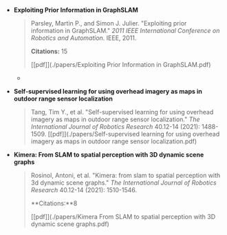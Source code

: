- **Exploiting Prior Information in GraphSLAM**

  > Parsley, Martin P., and Simon J. Julier. "Exploiting prior information in GraphSLAM." *2011 IEEE International Conference on Robotics and Automation*. IEEE, 2011.
  >
  > **Citations:** 15
  >
  > [[pdf]](./papers/Exploiting Prior Information in GraphSLAM.pdf)

  - 

- **Self-supervised learning for using overhead imagery as maps in outdoor range sensor localization**

  > Tang, Tim Y., et al. "Self-supervised learning for using overhead imagery as maps in outdoor range sensor localization." *The International Journal of Robotics Research* 40.12-14 (2021): 1488-1509.
  > [[pdf]](./papers/Self-supervised learning for using overhead imagery as maps in outdoor range sensor localization.pdf)

- **Kimera: From SLAM to spatial perception with 3D dynamic scene graphs**

  > Rosinol, Antoni, et al. "Kimera: from slam to spatial perception with 3d dynamic scene graphs." *The International Journal of Robotics Research* 40.12-14 (2021): 1510-1546.
  >
  > **Citations:**8
  >
  > [[pdf]](./papers/Kimera From SLAM to spatial perception with 3D dynamic scene graphs.pdf)